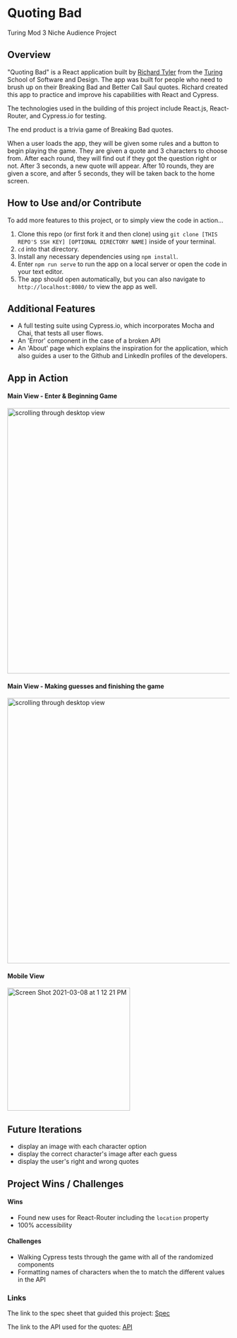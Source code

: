 # Quoting Bad
Turing Mod 3 Niche Audience Project

## Overview

"Quoting Bad" is a React application built by [Richard Tyler](https://github.com/richardltyler/) from the [Turing](turing.io) School of Software and Design. The app was built for people who need to brush up on their Breaking Bad and Better Call Saul quotes. Richard created this app to practice and improve his capabilities with React and Cypress.

The technologies used in the building of this project include React.js, React-Router, and Cypress.io for testing.

The end product is a trivia game of Breaking Bad quotes. 

When a user loads the app, they will be given some rules and a button to begin playing the game. They are given a quote and 3 characters to choose from. After each round, they will find out if they got the question right or not. After 3 seconds, a new quote will appear. After 10 rounds, they are given a score, and after 5 seconds, they will be taken back to the home screen.

## How to Use and/or Contribute

To add more features to this project, or to simply view the code in action...

1. Clone this repo (or first fork it and then clone) using `git clone [THIS REPO'S SSH KEY] [OPTIONAL DIRECTORY NAME]` inside of your terminal.  
2. `cd` into that directory.  
3. Install any necessary dependencies using `npm install`.
4. Enter `npm run serve` to run the app on a local server or open the code in your text editor.  
5. The app should open automatically, but you can also navigate to `http://localhost:8080/` to view the app as well.

## Additional Features

- A full testing suite using Cypress.io, which incorporates Mocha and Chai, that tests all user flows.
- An 'Error' component in the case of a broken API 
- An 'About' page which explains the inspiration for the application, which also guides a user to the Github and LinkedIn profiles of the developers.

## App in Action
#### Main View - Enter & Beginning Game

<img width="600" alt="scrolling through desktop view" src="https://media.giphy.com/media/h4lucneWfCyizZKpvE/giphy.gif">

#### Main View - Making guesses and finishing the game

<img width="600" alt="scrolling through desktop view" src="https://media.giphy.com/media/16i1cA9iV2ALJPp6zt/giphy.gif">

#### Mobile View

<img width="278" alt="Screen Shot 2021-03-08 at 1 12 21 PM" src="https://user-images.githubusercontent.com/70095063/110376104-08c6a400-8010-11eb-90fa-060c1a094334.png">

   
## Future Iterations

- display an image with each character option
- display the correct character's image after each guess 
- display the user's right and wrong quotes

## Project Wins / Challenges

#### Wins

- Found new uses for React-Router including the `location` property
- 100% accessibility 

#### Challenges

- Walking Cypress tests through the game with all of the randomized components
- Formatting names of characters when the to match the different values in the API

### Links
The link to the spec sheet that guided this project: [Spec](https://frontend.turing.io/projects/module-3/niche-audience.html)

The link to the API used for the quotes: [API](https://breakingbadapi.com/documentation)
